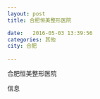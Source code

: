 ```yaml
--- 
layout: post 
title: 合肥恒美整形医院

date:   2016-05-03 13:39:56 
categories: 其他  
city: 合肥
  
--- 
```

   
合肥恒美整形医院

信息

